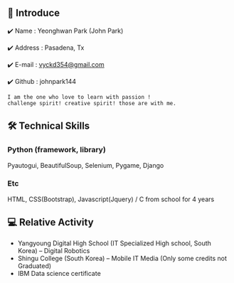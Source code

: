 ## 👋 Introduce 
✔️ Name : Yeonghwan Park (John Park)

✔️ Address : Pasadena, Tx

✔️ E-mail : vyckd354@gmail.com

✔️ Github : johnpark144
``` 
I am the one who love to learn with passion !
challenge spirit! creative spirit! those are with me.

```
## 🛠 Technical Skills
### Python (framework, library)
Pyautogui, BeautifulSoup, Selenium, Pygame, Django

### Etc
HTML, CSS(Bootstrap), Javascript(Jquery) / C from school for 4 years 

## 💻 Relative Activity
* Yangyoung Digital High School  (IT Specialized High school, South Korea) – Digital Robotics
* Shingu College (South Korea) – Mobile IT Media (Only some credits not Graduated)
* IBM Data science certificate

